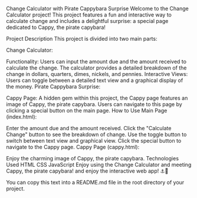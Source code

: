 Change Calculator with Pirate Cappybara Surprise
Welcome to the Change Calculator project! This project features a fun and interactive way to calculate change and includes a delightful surprise: a special page dedicated to Cappy, the pirate capybara!

Project Description
This project is divided into two main parts:

Change Calculator:

Functionality: Users can input the amount due and the amount received to calculate the change. The calculator provides a detailed breakdown of the change in dollars, quarters, dimes, nickels, and pennies.
Interactive Views: Users can toggle between a detailed text view and a graphical display of the money.
Pirate Cappybara Surprise:

Cappy Page: A hidden gem within this project, the Cappy page features an image of Cappy, the pirate capybara. Users can navigate to this page by clicking a special button on the main page.
How to Use
Main Page (index.html):

Enter the amount due and the amount received.
Click the "Calculate Change" button to see the breakdown of change.
Use the toggle button to switch between text view and graphical view.
Click the special button to navigate to the Cappy page.
Cappy Page (cappy.html):

Enjoy the charming image of Cappy, the pirate capybara.
Technologies Used
HTML
CSS
JavaScript
Enjoy using the Change Calculator and meeting Cappy, the pirate capybara! and enjoy the interactive web app! ⚓️🐾

You can copy this text into a README.md file in the root directory of your project.